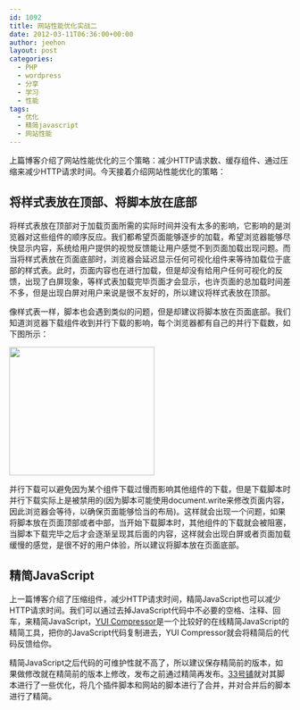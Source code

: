 ```yaml
---
id: 1092
title: 网站性能优化实战二
date: 2012-03-11T06:36:00+00:00
author: jeehon
layout: post
categories:
  - PHP
  - wordpress
  - 分享
  - 学习
  - 性能
tags:
  - 优化
  - 精简javascript
  - 网站性能
---
```

上篇博客介绍了网站性能优化的三个策略：减少HTTP请求数、缓存组件、通过压缩来减少HTTP请求时间。今天接着介绍网站性能优化的策略：

## 将样式表放在顶部、将脚本放在底部

将样式表放在顶部对于加载页面所需的实际时间并没有太多的影响，它影响的是浏览器对这些组件的顺序反应。我们都希望页面能够逐步的加载，希望浏览器能够尽快显示内容，系统给用户提供的视觉反馈能让用户感觉不到页面加载出现问题。而当将样式表放在页面底部时，浏览器会延迟显示任何可视化组件来等待加载位于底部的样式表。此时，页面内容也在进行加载，但是却没有给用户任何可视化的反馈，出现了白屏现象，等样式表加载完毕页面才会显示，也许页面的总加载时间差不多，但是出现白屏对用户来说是很不友好的，所以建议将样式表放在顶部。<!--more-->

像样式表一样，脚本也会遇到类似的问题，但是却建议将脚本放在页面底部。我们知道浏览器下载组件收到并行下载的影响，每个浏览器都有自己的并行下载数，如下图所示：
  
[<img src="http://jeehon.info/log/files/2012/03/http.png" alt="" title="http" width="260" height="230" class="aligncenter size-full wp-image-1093" />](http://jeehon.info/log/files/2012/03/http.png)
  
并行下载可以避免因为某个组件下载过慢而影响其他组件的下载，但是下载脚本时并行下载实际上是被禁用的(因为脚本可能使用document.write来修改页面内容，因此浏览器会等待，以确保页面能够恰当的布局)。这样就会出现一个问题，如果将脚本放在页面顶部或者中部，当开始下载脚本时，其他组件的下载就会被阻塞，当脚本下载完毕之后才会逐渐呈现其后面的内容，这样就会出现白屏或者页面加载缓慢的感觉，是很不好的用户体验，所以建议将脚本放在页面底部。

## 精简JavaScript

上一篇博客介绍了压缩组件，减少HTTP请求时间，精简JavaScript也可以减少HTTP请求时间。我们可以通过去掉JavaScript代码中不必要的空格、注释、回车，来精简JavaScript，[YUI Compressor](http://refresh-sf.com/yui/)是一个比较好的在线精简JavaScript的精简工具，把你的JavaScript代码复制进去，YUI Compressor就会将精简后的代码反馈给你。

精简JavaScript之后代码的可维护性就不高了，所以建议保存精简前的版本，如果做修改就在精简前的版本上修改，发布之前通过精简再发布。[33号铺](http://33pu.net)就对其脚本进行了一些优化，将几个插件脚本和网站的脚本进行了合并，并对合并后的脚本进行了精简。